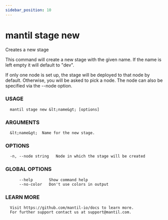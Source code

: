 ```yaml
---
sidebar_position: 10
---
```


# mantil stage new

Creates a new stage

This command will create a new stage with the given name.
If the name is left empty it will default to "dev".

If only one node is set up, the stage will be deployed to that node by default.
Otherwise, you will be asked to pick a node. The node can also be specified via the --node option.

### USAGE
```
  mantil stage new &lt;name&gt; [options]
```
### ARGUMENTS
```
  &lt;name&gt;  Name for the new stage.
```
### OPTIONS
```
  -n, --node string   Node in which the stage will be created
```
### GLOBAL OPTIONS
```
      --help       Show command help
      --no-color   Don't use colors in output
```
### LEARN MORE
```
  Visit https://github.com/mantil-io/docs to learn more.
  For further support contact us at support@mantil.com.
```

